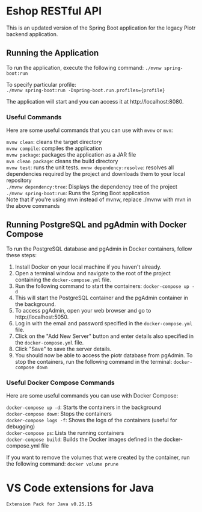 # Eshop RESTful API
This is an updated version of the Spring Boot application for the legacy Piotr backend application.      

## Running the Application
To run the application, execute the following command:
`./mvnw spring-boot:run`    

To specify particular profile:      
`./mvnw spring-boot:run -Dspring-boot.run.profiles={profile}`

The application will start and you can access it at http://localhost:8080.

### Useful Commands
Here are some useful commands that you can use with `mvnw` or `mvn`:

`mvnw clean`: cleans the target directory    
`mvnw compile`: compiles the application      
`mvnw package`: packages the application as a JAR file  
`mvn clean package`: cleans the build directory    
`mvnw test`: runs the unit tests. 
`mvnw dependency:resolve`: resolves all dependencies required by the project and downloads them to your local repository   
`./mvnw dependency:tree`: Displays the dependency tree of the project     
`./mvnw spring-boot:run`: Runs the Spring Boot application     
Note that if you're using mvn instead of mvnw, replace ./mvnw with mvn in the above commands      

## Running PostgreSQL and pgAdmin with Docker Compose
To run the PostgreSQL database and pgAdmin in Docker containers, follow these steps:

1. Install Docker on your local machine if you haven't already.
2. Open a terminal window and navigate to the root of the project containing the `docker-compose.yml` file.
3. Run the following command to start the containers:
`docker-compose up -d`       
4. This will start the PostgreSQL container and the pgAdmin container in the background.
5. To access pgAdmin, open your web browser and go to http://localhost:5050.
6. Log in with the email and password specified in the `docker-compose.yml` file.
7. Click on the "Add New Server" button and enter details also specified in the  `docker-compose.yml` file.
8. Click "Save" to save the server details.
9. You should now be able to access the piotr database from pgAdmin. To stop the containers, run the following command in the terminal:
`docker-compose down`

### Useful Docker Compose Commands
Here are some useful commands you can use with Docker Compose:

`docker-compose up -d`: Starts the containers in the background          
`docker-compose down`: Stops the containers     
`docker-compose logs -f`: Shows the logs of the containers (useful for debugging)     
`docker-compose ps`: Lists the running containers     
`docker-compose build`: Builds the Docker images defined in the docker-compose.yml file     

If you want to remove the volumes that were created by the container, run the following command:
`docker volume prune`

# VS Code extensions for Java
`Extension Pack for Java v0.25.15`